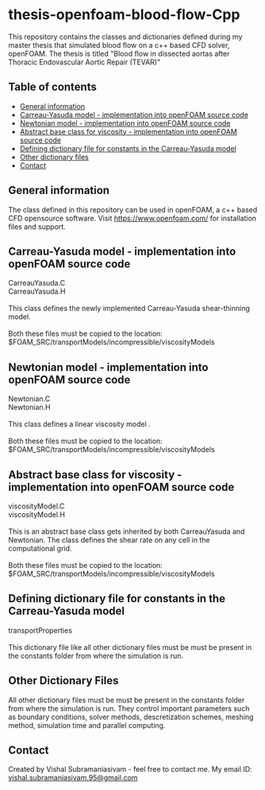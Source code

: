 # thesis-openfoam-blood-flow-Cpp
This repository contains the classes and dictionaries defined during my master thesis that simulated blood flow on a c++ based CFD solver, openFOAM. The thesis is titled "Blood flow in dissected aortas after Thoracic Endovascular Aortic Repair (TEVAR)"

## Table of contents
* [General information](#General-information)
* [Carreau-Yasuda model - implementation into openFOAM source code](#Carreau-Yasuda-model-implementation-into-openFOAM-source-code)
* [Newtonian model - implementation into openFOAM source code](#Newtonian-model-implementation-into-openFOAM-source-code)
* [Abstract base class for viscosity - implementation into openFOAM source code](#Abstract-base-class-for-viscosity-implementation-into-openFOAM-source-code)
* [Defining dictionary file for constants in the Carreau-Yasuda model](#Defining-dictionary-file-for-constants-in-the-Carreau-Yasuda-model)
* [Other dictionary files](#Other-dictionary-files)
* [Contact](#Contact)

## General information
The class defined in this repository can be used in openFOAM, a c++ based CFD opensource software. Visit https://www.openfoam.com/ for installation files and support.

## Carreau-Yasuda model - implementation into openFOAM source code
CarreauYasuda.C<br />
CarreauYasuda.H<br /><br />
This class defines the newly implemented Carreau-Yasuda shear-thinning model.<br /><br /> Both these files must be copied to the location:<br /> $FOAM_SRC/transportModels/incompressible/viscosityModels 

## Newtonian model - implementation into openFOAM source code
Newtonian.C<br />
Newtonian.H<br /><br />
This class defines a linear viscosity model .<br /><br /> Both these files must be copied to the location:<br /> $FOAM_SRC/transportModels/incompressible/viscosityModels 

## Abstract base class for viscosity - implementation into openFOAM source code
viscosityModel.C<br />
viscosityModel.H<br /><br />
This is an abstract base class gets inherited by both CarreauYasuda and Newtonian. The class defines the shear rate on any cell in the computational grid.<br /><br /> Both these files must be copied to the location:<br /> $FOAM_SRC/transportModels/incompressible/viscosityModels

## Defining dictionary file for constants in the Carreau-Yasuda model
transportProperties<br /><br />
This dictionary file like all other dictionary files must be must be present in the constants folder from where the simulation is run. 

## Other Dictionary Files
All other dictionary files must be must be present in the constants folder from where the simulation is run. They control important parameters such as boundary conditions, solver methods, descretization schemes, meshing method, simulation time and parallel computing.

## Contact
Created by Vishal Subramaniasivam - feel free to contact me.
My email ID: vishal.subramaniasivam.95@gmail.com
